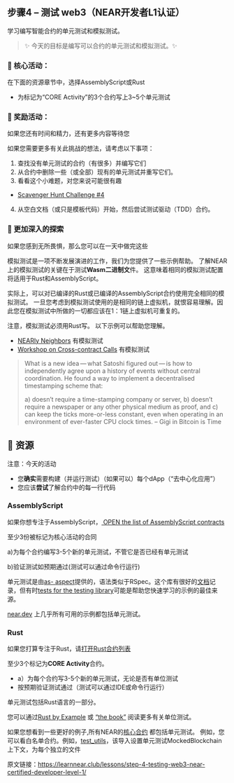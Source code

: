 ## 步骤4 – 测试 web3（NEAR开发者L1认证）
学习编写智能合约的单元测试和模拟测试。

> :sparkles: 今天的目标是编写可以合约的单元测试和模拟测试。:sparkles: 

### :green_book: 核心活动：
在下面的资源章节中，选择AssemblyScript或Rust
* 为标记为“CORE Activity”的3个合约写上3~5个单元测试

### :blue_book: 奖励活动：
如果您还有时间和精力，还有更多内容等待您

如果您需要更多有关此挑战的想法，请考虑以下事项：
1. 查找没有单元测试的合约（有很多）并编写它们
2. 从合约中删除一些（或全部）现有的单元测试并重写它们。
3. 看看这个小难题，对您来说可能很有趣
* [Scavenger Hunt Challenge #4](https://hackmd.io/@nearly-learning/hunt-04)
4. 从空白文档（或只是模板代码）开始，然后尝试测试驱动（TDD）合约。


### :orange_book: 更加深入的探索
如果您感到无所畏惧，那么您可以在一天中做完这些

模拟测试是一项不断发展演进的工作，我们为您提供了一些示例帮助。 了解NEAR上的模拟测试的关键在于测试**Wasm二进制文**件。 这意味着相同的模拟测试配置将适用于Rust和AssemblyScript。

实际上，可以对已编译的Rust或已编译的AssemblyScript合约使用完全相同的模拟测试。 一旦您考虑到模拟测试使用的是相同的链上虚拟机，就恨容易理解。因此您在模拟测试中所做的一切都应该在1：1链上虚拟机可重复的。

注意，模拟测试必须用Rust写。 以下示例可以帮助您理解。
* [NEARly Neighbors](https://learn-near.github.io/nearly-neighbors) 有模拟测试
* [Workshop on Cross-contract Calls](https://bit.ly/near-xcc) 有模拟测试

>What is a new idea — what Satoshi figured out — is how to independently agree upon a history of events without central coordination. He found a way to implement a decentralised timestamping scheme that:
> 
> a) doesn’t require a time-stamping company or server,
> b) doesn’t require a newspaper or any other physical medium as proof, and
> c) can keep the ticks more-or-less constant, even when operating in an environment of ever-faster CPU clock times.
> – Gigi in Bitcoin is Time
>

## :dart: 资源
注意：今天的活动

* 您**确实**需要构建（并运行测试）（如果可以）每个dApp（“去中心化应用”）
* 您应该**尝试**了解合约中的每一行代码

### AssemblyScript
如果你想专注于AssemblyScript，[ OPEN the list of AssemblyScript contracts ](https://airtable.com/shrG4kGx80F55usI4)

至少3份被标记为核心活动的合同

a)为每个合约编写3-5个新的单元测试，不管它是否已经有单元测试

b)验证测试如预期通过(测试可以通过命令行运行)

单元测试是由[as- aspect](https://github.com/jtenner/as-pect)提供的，语法类似于RSpec。这个库有很好的[文档](https://tenner-joshua.gitbook.io/as-pect/)记录，但有时[tests for the testing library](https://github.com/jtenner/as-pect/tree/master/packages/assembly/assembly/__tests__)可能是帮助您快速学习的示例的最佳来源。

[near.dev](https://examples.near.org/) 上几乎所有可用的示例都包括单元测试。
 

### Rust
如果您打算专注于Rust，请[打开Rust合约列表](https://airtable.com/shrY5TMWP96L9wSyP/tblm1quryzSbqBzCK)

至少3个标记为**CORE Activity**合约。
* a）为每个合约写3-5个新的单元测试，无论是否有单位测试
* 按预期验证测试通过（测试可以通过IDE或命令行运行）

单元测试包括Rust语言的一部分。

您可以通过[Rust by Example](https://doc.rust-lang.org/rust-by-example/testing/unit_testing.html) 或 [“the book”](https://doc.rust-lang.org/book/ch11-01-writing-tests.html) 阅读更多有关单位测试。

如果您想看到一些更好的例子,所有NEAR的[核心合约](https://github.com/near/core-contracts) 都包括单元测试。 例如，您可以看白名单合约。例如，[test_utils](https://github.com/near/core-contracts/blob/master/whitelist/src/tests/test_utils.rs#L21)，该导入设置单元测试MockedBlockchain上下文，为每个独立的文件

原文链接：https://learnnear.club/lessons/step-4-testing-web3-near-certified-developer-level-1/
